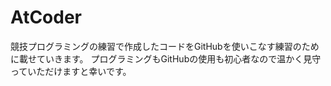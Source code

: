 # AtCoder
競技プログラミングの練習で作成したコードをGitHubを使いこなす練習のために載せていきます。
プログラミングもGitHubの使用も初心者なので温かく見守っていただけますと幸いです。
